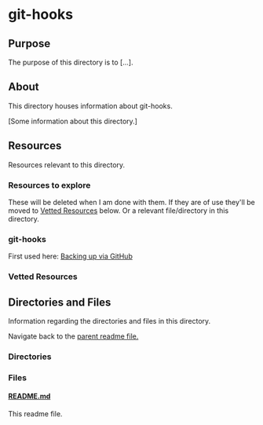 # git-hooks

## Purpose

The purpose of this directory is to [...].

## About

This directory houses information about git-hooks.

[Some information about this directory.]

## Resources

Resources relevant to this directory.

### Resources to explore

These will be deleted when I am done with them. If they are of use they'll be moved to [Vetted Resources](#vetted-resources) below. Or a relevant file/directory in this directory.

### git-hooks

First used here: [Backing up via GitHub](https://github.com/JamieBort/Digital-Knowledge-Base/blob/main/pages/Logseq.md#backing-up-via-github)

### Vetted Resources

## Directories and Files

Information regarding the directories and files in this directory.

Navigate back to the [parent readme file.](../README.md)

### Directories

<!-- #### [directory_name/](./path_to_directry)

[About_this_directory.]

[More_info_about_this_directory.]

The [directory_name/ README.md](./directory_name/README.md) file. -->

### Files

<!-- #### [name_of_other_file_in_here.extension]()

[About_this_file.]

[More_info_about_this_file.] -->

#### [README.md](./README.md)

This readme file.
